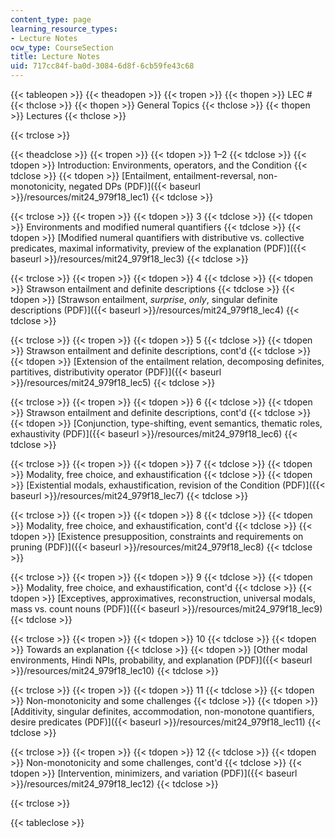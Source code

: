 ```yaml
---
content_type: page
learning_resource_types:
- Lecture Notes
ocw_type: CourseSection
title: Lecture Notes
uid: 717cc84f-ba0d-3084-6d8f-6cb59fe43c68
---
```


{{< tableopen >}}
{{< theadopen >}}
{{< tropen >}}
{{< thopen >}}
LEC #
{{< thclose >}}
{{< thopen >}}
General Topics
{{< thclose >}}
{{< thopen >}}
Lectures
{{< thclose >}}

{{< trclose >}}

{{< theadclose >}}
{{< tropen >}}
{{< tdopen >}}
1–2
{{< tdclose >}}
{{< tdopen >}}
Introduction: Environments, operators, and the Condition
{{< tdclose >}}
{{< tdopen >}}
[Entailment, entailment-reversal, non-monotonicity, negated DPs (PDF)]({{< baseurl >}}/resources/mit24_979f18_lec1)
{{< tdclose >}}

{{< trclose >}}
{{< tropen >}}
{{< tdopen >}}
3
{{< tdclose >}}
{{< tdopen >}}
Environments and modified numeral quantifiers
{{< tdclose >}}
{{< tdopen >}}
[Modified numeral quantifiers with distributive vs. collective predicates, maximal informativity, preview of the explanation (PDF)]({{< baseurl >}}/resources/mit24_979f18_lec3)
{{< tdclose >}}

{{< trclose >}}
{{< tropen >}}
{{< tdopen >}}
4
{{< tdclose >}}
{{< tdopen >}}
Strawson entailment and definite descriptions
{{< tdclose >}}
{{< tdopen >}}
[Strawson entailment, _surprise_, _only_, singular definite descriptions (PDF)]({{< baseurl >}}/resources/mit24_979f18_lec4)
{{< tdclose >}}

{{< trclose >}}
{{< tropen >}}
{{< tdopen >}}
5
{{< tdclose >}}
{{< tdopen >}}
Strawson entailment and definite descriptions, cont'd
{{< tdclose >}}
{{< tdopen >}}
[Extension of the entailment relation, decomposing definites, partitives, distributivity operator (PDF)]({{< baseurl >}}/resources/mit24_979f18_lec5)
{{< tdclose >}}

{{< trclose >}}
{{< tropen >}}
{{< tdopen >}}
6
{{< tdclose >}}
{{< tdopen >}}
Strawson entailment and definite descriptions, cont'd
{{< tdclose >}}
{{< tdopen >}}
[Conjunction, type-shifting, event semantics, thematic roles, exhaustivity (PDF)]({{< baseurl >}}/resources/mit24_979f18_lec6)
{{< tdclose >}}

{{< trclose >}}
{{< tropen >}}
{{< tdopen >}}
7
{{< tdclose >}}
{{< tdopen >}}
Modality, free choice, and exhaustification
{{< tdclose >}}
{{< tdopen >}}
[Existential modals, exhaustification, revision of the Condition (PDF)]({{< baseurl >}}/resources/mit24_979f18_lec7)
{{< tdclose >}}

{{< trclose >}}
{{< tropen >}}
{{< tdopen >}}
8
{{< tdclose >}}
{{< tdopen >}}
Modality, free choice, and exhaustification, cont'd
{{< tdclose >}}
{{< tdopen >}}
[Existence presupposition, constraints and requirements on pruning (PDF)]({{< baseurl >}}/resources/mit24_979f18_lec8)
{{< tdclose >}}

{{< trclose >}}
{{< tropen >}}
{{< tdopen >}}
9
{{< tdclose >}}
{{< tdopen >}}
Modality, free choice, and exhaustification, cont'd
{{< tdclose >}}
{{< tdopen >}}
[Exceptives, approximatives, reconstruction, universal modals, mass vs. count nouns (PDF)]({{< baseurl >}}/resources/mit24_979f18_lec9)
{{< tdclose >}}

{{< trclose >}}
{{< tropen >}}
{{< tdopen >}}
10
{{< tdclose >}}
{{< tdopen >}}
Towards an explanation
{{< tdclose >}}
{{< tdopen >}}
[Other modal environments, Hindi NPIs, probability, and explanation (PDF)]({{< baseurl >}}/resources/mit24_979f18_lec10)
{{< tdclose >}}

{{< trclose >}}
{{< tropen >}}
{{< tdopen >}}
11
{{< tdclose >}}
{{< tdopen >}}
Non-monotonicity and some challenges
{{< tdclose >}}
{{< tdopen >}}
[Additivity, singular definites, accommodation, non-monotone quantifiers, desire predicates (PDF)]({{< baseurl >}}/resources/mit24_979f18_lec11)
{{< tdclose >}}

{{< trclose >}}
{{< tropen >}}
{{< tdopen >}}
12
{{< tdclose >}}
{{< tdopen >}}
Non-monotonicity and some challenges, cont'd
{{< tdclose >}}
{{< tdopen >}}
[Intervention, minimizers, and variation (PDF)]({{< baseurl >}}/resources/mit24_979f18_lec12)
{{< tdclose >}}

{{< trclose >}}

{{< tableclose >}}